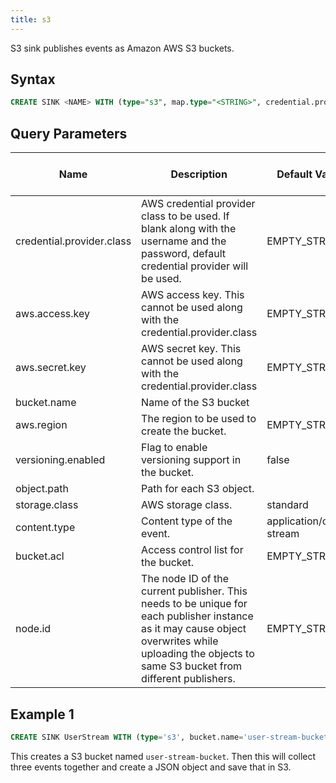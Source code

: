 ```yaml
---
title: s3
---
```


S3 sink publishes events as Amazon AWS S3 buckets.

## Syntax

```sql
CREATE SINK <NAME> WITH (type="s3", map.type="<STRING>", credential.provider.class="<STRING>", aws.access.key="<STRING>", aws.secret.key="<STRING>", bucket.name="<STRING>", aws.region="<STRING>", versioning.enabled="<BOOL>", object.path="<STRING>", storage.class="<STRING>", content.type="<STRING>", bucket.acl="<STRING>", node.id="<STRING>")
```

## Query Parameters

| Name     | Description                | Default Value            | Possible Data Types | Optional | Dynamic |
|----------|----------------------------|--------------------------|---------------------|----------|---------|
| credential.provider.class | AWS credential provider class to be used. If blank along with the username and the password, default credential provider will be used.            | EMPTY\_STRING            | STRING              | Yes      | No      |
| aws.access.key            | AWS access key. This cannot be used along with the credential.provider.class  | EMPTY_STRING            | STRING              | Yes      | No      |
| aws.secret.key            | AWS secret key. This cannot be used along with the credential.provider.class  | EMPTY_STRING            | STRING              | Yes      | No      |
| bucket.name               | Name of the S3 bucket      |         | STRING              | No       | No      |
| aws.region                | The region to be used to create the bucket.  | EMPTY_STRING            | STRING              | Yes      | No      |
| versioning.enabled        | Flag to enable versioning support in the bucket.              | false   | BOOL                | Yes      | No      |
| object.path               | Path for each S3 object.    |         | STRING              | No       | Yes     |
| storage.class             | AWS storage class.          | standard                 | STRING              | Yes      | No      |
| content.type              | Content type of the event.  | application/octet-stream | STRING              | Yes      | Yes     |
| bucket.acl                | Access control list for the bucket.          | EMPTY_STRING            | STRING              | Yes      | No      |
| node.id  | The node ID of the current publisher. This needs to be unique for each publisher instance as it may cause object overwrites while uploading the objects to same S3 bucket from different publishers. | EMPTY_STRING            | STRING              | Yes      | No      |

## Example 1

```sql
CREATE SINK UserStream WITH (type='s3', bucket.name='user-stream-bucket',object.path='bar/users', credential.provider='software.amazon.awssdk.auth.credentials.ProfileCredentialsProvider', flush.size='3', map.type='json', enclosing.element='$.user', map.payload=""""{"name": "{{name}}", "age": {{age}}}"""") (name string, age int);
```

This creates a S3 bucket named `user-stream-bucket`. Then this will collect three events together and create a JSON object and save that in S3.
